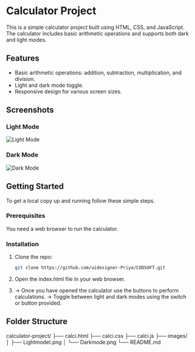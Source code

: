 # Calculator Project

This is a simple calculator project built using HTML, CSS, and JavaScript. The calculator includes basic arithmetic operations and supports both dark and light modes.

## Features

- Basic arithmetic operations: addition, subtraction, multiplication, and division.
- Light and dark mode toggle.
- Responsive design for various screen sizes.

## Screenshots

### Light Mode
![Light Mode](./images/Lightmode.png)

### Dark Mode
![Dark Mode](./images/Darkmode.png)

## Getting Started

To get a local copy up and running follow these simple steps.

### Prerequisites

You need a web browser to run the calculator.

### Installation

1. Clone the repo:
   ```sh
   git clone https://github.com/uidesigner-Priya/CODSOFT.git

2. Open the index.html file in your web browser.

3. -> Once you have opened the calculator use the buttons to perform calculations.
   -> Toggle between light and dark modes using the switch or button provided.

## Folder Structure

calculator-project/
├── calci.html
├── calci.css
├── calci.js
├── images/
│   ├── Lightmodet.png
│   └── Darkmode.png
└── README.md
